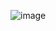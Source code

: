

![image](https://github.com/GabriellaMoura7/GabriellaMoura7/assets/1337074887708057/ccc12be1-f2a0-439a-a692-e9afe7696d83)

                          
